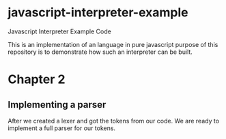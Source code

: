 # javascript-interpreter-example

Javascript Interpreter Example Code

This is an implementation of an language in pure javascript purpose of this repository is to demonstrate how such an interpreter can be built.

# Chapter 2

## Implementing a parser

After we created a lexer and got the tokens from our code. We are ready to implement a full parser for our tokens.